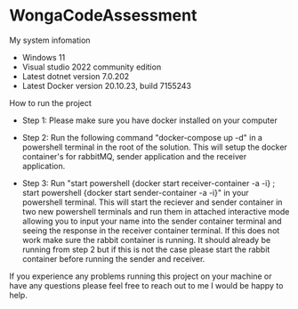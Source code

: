 # WongaCodeAssessment
My system infomation

- Windows 11
- Visual studio 2022 community edition
- Latest dotnet version 7.0.202
- Latest Docker version 20.10.23, build 7155243

How to run the project

- Step 1: Please make sure you have docker installed on your computer

- Step 2: Run the following command "docker-compose up -d" in a powershell terminal in the root of the solution. This will setup the docker container's for rabbitMQ, sender application and the receiver application.

- Step 3: Run "start powershell {docker start receiver-container -a -i} ; start powershell {docker start sender-container -a -i}" in your powershell terminal. This will start the reciever and sender container in two new powershell terminals and run them in attached interactive mode allowing you to input your name into the sender container terminal and seeing the response in the receiver container terminal. If this does not work make sure the rabbit container is running. It should already be running from step 2 but if this is not the case please start the rabbit container before running the sender and receiver.

If you experience any problems running this project on your machine or have any questions please feel free to reach out to me I would be happy to help.